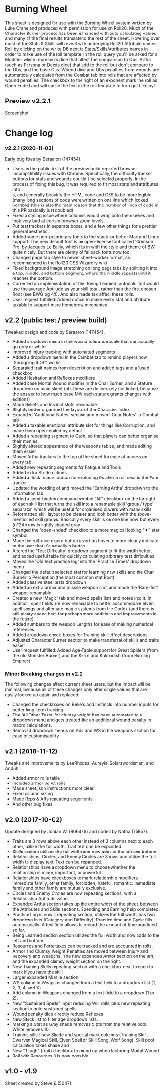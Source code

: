 # Burning Wheel

This sheet is designed for use with the Burning Wheel system written by Luke Crane and produced with permission for use on Roll20. Much of the Character Burner process has been enhanced with auto calculating values and many of the final results translate to the rest of the sheet. Hovering over most of the Stats & Skills will reveal with underlying Roll20 Attribute names. Roll by clicking on the white D6 next to Stats/Skills/Attributes names in order to make use of the roll template. In the roll query you'll be asked for a Modifier which represents dice that affect the comparison to Obs, Artha (such as Persona or Deeds dice) that add to the roll but don't compare to the Obs, and the base Obs. Wound dice and Obs penalties from wounds are automatically calculated from the Combat tab into rolls that are affected by wound penatlies. The checkbox to the right of an exponent mark the roll as Open Ended and will cause the text in the roll template to turn gold. Enjoy!

## Preview v2.2.1
[Screenshot](https://raw.githubusercontent.com/Seraaron/roll20-character-sheets/master/Burning%20Wheel/Burning%20Wheel.png)

# Change log

### v2.2.1 (2020-11-03)
Early bug fixes by Seraaron (147454).

* Users in the public test of the preview build reported browser incompatibility issues with Chrome. Specifically, the difficulty tracker buttons for stats and wounds couldn't be selected properly. In the process of fixing this bug, it was required to fit most stats and attributes into <div>s, and generally beautify the HTML code and CSS to be more legible (many long sections of code were written on one line which looked horrible) (this is also the main reason that the number of lines of code in this PR basically just doubled)
* Fixed a styling issue where columns would wrap onto themselves and look very bad at certain browser zoom levels.
* Put test trackers in separate boxes, and a few other things for a prettier general aesthetic.
* Added some non-proprietary fonts to the stack for better Mac and Linux support. The new default font is an open-license font called 'Crimson Pro' by Jacques Le Bailly, which fits in with the style and theme of BW quite nicely. But there are plenty of fallback fonts now too.
* Changed page tab style to newer sheet-worker format, as recommended in the Roll20 CSS Wizardry wiki
* Fixed background image stretching on long page tabs by splitting it into a top, middle, and bottom segment, where the middle repeats until it reaches the bottom.
* Corrected an implementation of the 'Being Learned' autocalc that would use the average Aptitude as your skill total, rather than the first chosen Root (see BWG pg 49). And also made tax affect these rolls.
* User request fulfilled: Added option to make every stat and attribute taxable to support more homebrew mechanics

## v2.2 (public test / preview build)
Tweaked design and code by Seraaron (147454).

* Added dropdown menu in the wound tolerance scale that can actually go grey or white
* Improved injury tracking with automated segments
* Added a dropdown menu in the Combat tab to remind players how 'Shrugging it Off' works
* Separated trait names from description and added tags and a 'used' checkbox
* Added Hesitation and Reflexes modifiers
* Added base Mortal Wound modifier in the Char Burner, and a Stature dropdown on main sheet (nb. these are deliberately not linked, because the answer to how much base MW each stature grants changes with editions)
* Made Beliefs and Instinct slots renamable
* Slightly better organised the layout of the Character Index
* Expanded 'Additional Notes' section and moved 'Gear Notes' to Combat tab
* Added a taxable emotional attribute slot for things like Corruption, and made them open-ended by default
* Added a repeating segment to Cash, so that players can better organise their monies
* Slightly altered appearance of the weapons tables, and made editing them easier
* Moved Artha trackers to the top of the sheet for ease of access on every tab
* Added new repeating segments for Fatigue and Tools
* Added extra Stride options
* Added a 'luck' macro button for exploding 6s after a roll next to the Fate tracker
* Updated the wording of and moved the 'Earning Artha' dropdown to the Information tab
* Added a semi-hidden command symbol "⌘" checkbox on the far right of each skill list that turns the skill into a renamable skill 'group / type' separator, which will be useful for organised players with many skills
* Reformatted skill layout to be clearer and look better with the above-mentioned skill groups. Basically every skill is on one line now, but every (n*2)th row is lightly shaded gray
* Changed the 'open-ended' checkbox to a more magical looking "✦" star symbol
* Made the roll-dice macro button invert on hover to more clearly indicate to the user that it's actually a button
* Altered the 'Test Difficulty' dropdown segment to fit the width better, and added useful table for quickly calculating arbitrary test difficulties
* Moved the 'Old text practice log' into the 'Practice Times' dropdown menu
* Changed the default selected stat for learning new skills and the Char Burner to Perception (the most common stat Root)
* Added passive steel tests dropdown
* Added an extra armor and missile weapon slot, and made the 'Bare-fist' weapon renamable
* Created a new 'Magic' tab and moved spells lists and notes into it. In addition, spell fields are now renamable to better accommodate elven spell songs and alternate magic systems from the Codex (and there is still plenty space here for perhaps more additions and improvements in the future)
* Added numbers to the weapon Lengths for ease of making numerical references
* Added dropdown check-boxes for Training skill effect descriptions
* Adjusted Character Burner section to make transferral of skills and traits easier
* User request fulfilled: Added Age-Table support for Great Spiders (from the old Monster Burner) and the Kerrn and Kukhadish (from Burning Empires)

### Minor Breaking changes in v2.2
The following changes affect current sheet users, but the impact will be minimal, because all of these changes only alter single values that are easily looked up again and replaced:

* Changed the checkboxes on Beliefs and Instincts into number inputs for better long-term tracking
* The 'All Other Tests' for clumsy weight has been automated to a dropdown menu and gets treated like an additional wound penalty in macro calculations.
* Removed dropdown menus on Add and WS in the weapons section for ease of customisability

## v2.1 (2018-11-12)

Tweaks and improvements by LeeRhodes, Aureyia, Solarswordsman, and Anduh.

* Added armor rolls table
* Included armor vs VA rolls
* Made sheet.json instructions more clear
* Fixed column sizing
* Made Reps & Affs repeating segements
* And other bug fixes

## v2.0 (2017-10-02)

Update designed by Jordan W. (806426) and coded by Natha (75857).

* Traits are 3 rows above each other instead of 3 columns next to each other,  utilize the full width. Trait text can be expanded.
* Skills section utilizes the full width and now adds to the left and bottom.
* Relationships, Circles, and Enemy Circles are 3 rows and utilize the full width to display text. Text can be expanded.
* Relationships have a dropdown menu to choose whether the relationship is minor, important, or powerful
* Relationships have checkboxes to mark relationship modifiers: immediate family, other family, forbidden, hateful, romantic. Immediate family and other family are mutually exclusive.
* Circles and Enemy Circles are now repeating sections, with a Relationship Aptitude value.
* Expanded Artha section takes up the entire width of the sheet, between the Attributes and Skills sections. Spending and Earning help completed.
* Practice Log is now a repeating section, utilizes the full width, has two dropdown lists (Category and Difficulty). Practice time and Cycle fills automatically. A text field allows to record the amount of time practiced so far.
* Being Learned section section utilizes the full width and now adds to the left and bottom.
* Resources and Forte taxes can be tracked and are accounted in rolls.
* Armor and Clumsy Weight Penalties are moved between Injury and Recovery and Weapons. The new expanded Armor section on the left, and the expanded clumsy weight section on the right.
* New Training Skills repeating section with a checkbox next to each to mark if you have the skill
* Larger expanded Missile section
* WS column in Weapons changed from a text field to a dropdown list (1, 2, 3, 4, and X).
* Add column in Weapons changed from a text field to a dropdown (1 or 2).
* New "Sustained Spells" input reducing Will rolls, plus new repeating section to note sustained spells
* Wound penalty dice directly reduce Reflexes
* New Stock list to filter age dropdown lists.
* Marking a Stat as Gray shade removes 5 pts from the relative pool. White removes 10.
* Training sills : new Shade and special mark columns (Training Skill, Dwarven Magical Skill, Elven Spell or Skill Song, Wolf Song). Skill pool calculation takes shade and
* New "Tough" (trait) checkbox to round up when factoring Mortal Wound
* Roll with Resources 0 is now possible

## v1.0 - v1.9

Sheet created by Steve K.(5047).
